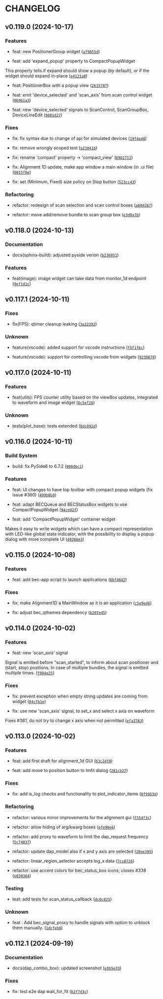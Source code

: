 # CHANGELOG


## v0.119.0 (2024-10-17)

### Features

* feat: new PositionerGroup widget ([`af9655d`](https://gitlab.psi.ch/bec/bec_widgets/-/commit/af9655de0c541092437accfbaa779628a2f48ccb))

* feat: add 'expand_popup' property to CompactPopupWidget

This property tells if expand should show a popup (by default), or
if the widget should expand in-place ([`e4121a0`](https://gitlab.psi.ch/bec/bec_widgets/-/commit/e4121a01cb6b8d496e630cd43bc642b994b8f310))

* feat: PositionerBox with a popup view ([`2615787`](https://gitlab.psi.ch/bec/bec_widgets/-/commit/261578796f1de8ca9cab9b91659bc1484f7aa89d))

* feat: emit 'device_selected' and 'scan_axis' from scan control widget ([`0b9b1a3`](https://gitlab.psi.ch/bec/bec_widgets/-/commit/0b9b1a3c89a98505079f7d4078915b7bbfaa1e23))

* feat: new 'device_selected' signals to ScanControl, ScanGroupBox, DeviceLineEdit ([`9801d27`](https://gitlab.psi.ch/bec/bec_widgets/-/commit/9801d2769eb0ee95c94ec0c011e1dac1407142ae))

### Fixes

* fix: fix syntax due to change of api for simulated devices ([`19f4e40`](https://gitlab.psi.ch/bec/bec_widgets/-/commit/19f4e407e00ee242973ca4c3f90e4e41a4d3e315))

* fix: remove wrongly scoped test ([`a23841b`](https://gitlab.psi.ch/bec/bec_widgets/-/commit/a23841b2553dc7162da943715d58275c7dc39ed9))

* fix: rename 'compact' property -> 'compact_view' ([`6982711`](https://gitlab.psi.ch/bec/bec_widgets/-/commit/6982711fea5fb8a73845ed7c0692e3ec53ef7871))

* fix: Alignment 1D update, make app window a main window (in .ui file) ([`0015f0e`](https://gitlab.psi.ch/bec/bec_widgets/-/commit/0015f0e2d62adc02d3ef334e1f6dbb2d0288fec6))

* fix: set (Minimum, Fixed) size policy on Stop button ([`523cc43`](https://gitlab.psi.ch/bec/bec_widgets/-/commit/523cc435725b10b7d59a4477a1aaa24a1f3e37a2))

### Refactoring

* refactor: redesign of scan selection and scan control boxes ([`a69d287`](https://gitlab.psi.ch/bec/bec_widgets/-/commit/a69d2870e2b3539739781d741b27b8599c0f4abd))

* refactor: move add/remove bundle to scan group box ([`e3d0a7b`](https://gitlab.psi.ch/bec/bec_widgets/-/commit/e3d0a7bbf9918dc16eb7227a178c310256ce570d))


## v0.118.0 (2024-10-13)

### Documentation

* docs(sphinx-build): adjusted pyside verion ([`b236951`](https://gitlab.psi.ch/bec/bec_widgets/-/commit/b23695167ab969f754a058ffdccca2b40f00a008))

### Features

* feat(image): image widget can take data from monitor_1d endpoint ([`9ef1d1c`](https://gitlab.psi.ch/bec/bec_widgets/-/commit/9ef1d1c9ac2178d9fa2e655942208f8abbdf5c1b))


## v0.117.1 (2024-10-11)

### Fixes

* fix(FPS): qtimer cleanup leaking ([`3a22392`](https://gitlab.psi.ch/bec/bec_widgets/-/commit/3a2239278075de7489ad10a58c31d7d89715e221))

### Unknown

* feature(vscode): added support for vscode instructions ([`f5f1f6c`](https://gitlab.psi.ch/bec/bec_widgets/-/commit/f5f1f6c304b890dc162e8653005233bce4ea82e4))

* feature(vscode): support for controlling vscode from widgets ([`9238679`](https://gitlab.psi.ch/bec/bec_widgets/-/commit/923867947f62db026ac0378c30ef62c883596058))


## v0.117.0 (2024-10-11)

### Features

* feat(utils): FPS counter utility based on the viewBox updates, integrated to waveform and image widget ([`8c5ef26`](https://gitlab.psi.ch/bec/bec_widgets/-/commit/8c5ef268430d5243ac05fcbbdb6b76ad24ac5735))

### Unknown

* tests(plot_base): tests extended ([`8dc892d`](https://gitlab.psi.ch/bec/bec_widgets/-/commit/8dc892df0a47ccbdd812555b7c5775a455a23ede))


## v0.116.0 (2024-10-11)

### Build System

* build: fix PySide6 to 6.7.2 ([`908dbc1`](https://gitlab.psi.ch/bec/bec_widgets/-/commit/908dbc1760da5b323722207163f00850b84fb90b))

### Features

* feat: UI changes to have top toolbar with compact popup widgets (fix issue #360) ([`499b6b9`](https://gitlab.psi.ch/bec/bec_widgets/-/commit/499b6b9a12efd931b5728b519404c41a7e29e4d6))

* feat: adapt BECQueue and BECStatusBox widgets to use CompactPopupWidget ([`94ce92f`](https://gitlab.psi.ch/bec/bec_widgets/-/commit/94ce92f5b054d25ea3bb7976c1f75e14b78b9edc))

* feat: add 'CompactPopupWidget' container widget

Makes it easy to write widgets which can have a compact
representation with LED-like global state indicator,
with the possibility to display a popup dialog with more
complete UI ([`49268e3`](https://gitlab.psi.ch/bec/bec_widgets/-/commit/49268e3829406d70b09e4d88989812f5578e46f4))


## v0.115.0 (2024-10-08)

### Features

* feat: add bec-app script to launch applications ([`8bf4842`](https://gitlab.psi.ch/bec/bec_widgets/-/commit/8bf48427884338672a8e3de3deb20439b0bfdf99))

### Fixes

* fix: make Alignment1D a MainWindow as it is an application ([`c5e9ed6`](https://gitlab.psi.ch/bec/bec_widgets/-/commit/c5e9ed6e422acb908e1ada32822f5d7cc256ade7))

* fix: adjust bec_qthemes dependency ([`b207e45`](https://gitlab.psi.ch/bec/bec_widgets/-/commit/b207e45a67818ee061272ce00a09fe7ea31cd1ba))


## v0.114.0 (2024-10-02)

### Features

* feat: new 'scan_axis' signal

Signal is emitted before "scan_started", to inform about scan positioner
and (start, stop) positions. In case of multiple bundles, the signal
is emitted multiple times. ([`f084e25`](https://gitlab.psi.ch/bec/bec_widgets/-/commit/f084e2514bc9459cccaa951b79044bc25884e738))

### Fixes

* fix: prevent exception when empty string updates are coming from widget ([`04cfb1e`](https://gitlab.psi.ch/bec/bec_widgets/-/commit/04cfb1edf19437d54f07b868bcf3cfc2a35fd3bc))

* fix: use new 'scan_axis' signal, to set_x and select x axis on waveform

Fixes #361, do not try to change x axis when not permitted ([`efa2763`](https://gitlab.psi.ch/bec/bec_widgets/-/commit/efa276358b0f5a45cce9fa84fa5f9aafaf4284f7))


## v0.113.0 (2024-10-02)

### Features

* feat: add first draft for alignment_1d GUI ([`63c24f9`](https://gitlab.psi.ch/bec/bec_widgets/-/commit/63c24f97a355edaa928b6e222909252b276bcada))

* feat: add move to position button to lmfit dialog ([`281cb27`](https://gitlab.psi.ch/bec/bec_widgets/-/commit/281cb27d8b5433e27a7ba0ca0a19e4b45b9c544f))

### Fixes

* fix: add is_log checks and functionality to plot_indicator_items ([`0f9953e`](https://gitlab.psi.ch/bec/bec_widgets/-/commit/0f9953e8fdcf3f9b5a09f994c69edb6b34756df9))

### Refactoring

* refactor: various minor improvements for the alignment gui ([`f554f3c`](https://gitlab.psi.ch/bec/bec_widgets/-/commit/f554f3c1672c4fe32968a5991dc98802556a6f3b))

* refactor: allow hiding of arg/kwarg boxes ([`efe90eb`](https://gitlab.psi.ch/bec/bec_widgets/-/commit/efe90eb163e2123a5b4d0bb59f66025a569336ad))

* refactor: add proxy to waveform to limit the dap_request frequency ([`5c74037`](https://gitlab.psi.ch/bec/bec_widgets/-/commit/5c740371d86d9b1b341bc3c4d8bdf62027aa089b))

* refactor: update dap_model also if x and y axis are selected ([`28ee385`](https://gitlab.psi.ch/bec/bec_widgets/-/commit/28ee3856be2c47a63182b16454ece37a0ec04811))

* refactor: linear_region_selector accepts log_x data ([`7cc0726`](https://gitlab.psi.ch/bec/bec_widgets/-/commit/7cc07263982a171744ff87adb10ea77585764b71))

* refactor: use accent colors for bec_status_box icons; closes #338 ([`e039304`](https://gitlab.psi.ch/bec/bec_widgets/-/commit/e039304fd3ee03dc4a3fa22a69c207139e0c0d28))

### Testing

* test: add tests for scan_status_callback ([`dc0c825`](https://gitlab.psi.ch/bec/bec_widgets/-/commit/dc0c825fd594c093a24543ff803d6c6564010e92))

### Unknown

* feat : Add bec_signal_proxy to handle signals with option to unblock them manually. ([`1dcfeb6`](https://gitlab.psi.ch/bec/bec_widgets/-/commit/1dcfeb6cfce3c69f0c5401731d4d3f9a1981b22e))


## v0.112.1 (2024-09-19)

### Documentation

* docs(dap_combo_box): updated screenshot ([`e3b5e33`](https://gitlab.psi.ch/bec/bec_widgets/-/commit/e3b5e338bfaec276979183fb6d79ab41a7ca21e1))

### Fixes

* fix: test e2e dap wait_for_fit ([`b2f7d3c`](https://gitlab.psi.ch/bec/bec_widgets/-/commit/b2f7d3c5f3f4bf00cc628f788e2c278ebb5688ae))

